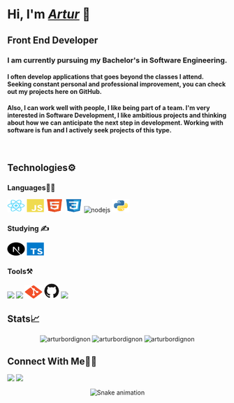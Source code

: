 <div>
  <h1>Hi, I'm <a href="https://www.linkedin.com/in/arturbordignon/"><i>Artur</i></a> 🚀</h1>
  <h2>Front End Developer</h2>
  <h3>I am currently pursuing my <b>Bachelor's</b> in <b>Software Engineering.</b></h3>
    
  <h4>I often develop applications that goes beyond the classes I attend. Seeking constant personal and professional improvement, you can check out my projects here on GitHub.</h4> 

  <h4>Also, I can work well with people, I like being part of a team. I'm very interested in Software Development, I like ambitious projects and thinking about how we can anticipate the next step in development. Working with software is fun and I actively seek projects of this type.</h4>
</div>
<br>

## Technologies⚙️

### Languages✍🏼

  <img alt="React" height="30" width="40" src="https://raw.githubusercontent.com/devicons/devicon/master/icons/react/react-original.svg"> <img alt="Js" height="30" width="40" src="https://raw.githubusercontent.com/devicons/devicon/master/icons/javascript/javascript-plain.svg"> <img alt="HTML" height="30" width="40" src="https://raw.githubusercontent.com/devicons/devicon/master/icons/html5/html5-original.svg"> <img alt="CSS" height="30" width="40" src="https://raw.githubusercontent.com/devicons/devicon/master/icons/css3/css3-original.svg"> <img alt="nodejs" height="30" width="40" src="https://cdn.worldvectorlogo.com/logos/nodejs-icon.svg"> <img alt="Python" height="30" width="40" src="https://github.com/devicons/devicon/blob/master/icons/python/python-original.svg">
  
### Studying ✍

 <!-- <img alt="java" height="30" width="40" src="https://github.com/devicons/devicon/blob/master/icons/java/java-original.svg"> -->
 <img alt="NextJS" height="30" width="40" src="https://github.com/devicons/devicon/blob/master/icons/nextjs/nextjs-original.svg"> <img alt="Ts" height="30" width="40" src="https://raw.githubusercontent.com/devicons/devicon/master/icons/typescript/typescript-plain.svg">
  
### Tools⚒️  
<img src="https://img.icons8.com/fluency/35/000000/visual-studio-code-2019.png"/> <img src="https://img.icons8.com/color/35/000000/figma--v2.png"/> <img alt="git" height="30" width="40" src="https://raw.githubusercontent.com/devicons/devicon/master/icons/git/git-original.svg"> <img alt="github" height="35" width="35" src="https://raw.githubusercontent.com/devicons/devicon/master/icons/github/github-original.svg"> <img src="https://img.icons8.com/cute-clipart/35/000000/canva.png"/>

## Stats📈

<p align="center">
<img width="40%" src="https://github-readme-stats.vercel.app/api/top-langs?username=arturbordignon&show_icons=true&theme=dracula&title_color=ff8000&text_color=ffffff&bg_color=000000&locale=en&layout=compact&hide_border=true" alt="arturbordignon" /> 
<img width="48%" src="https://github-readme-stats.vercel.app/api?username=arturbordignon&show_icons=true&theme=dracula&title_color=ff8000&text_color=ffffff&bg_color=000000&locale=en&hide_border=true" alt="arturbordignon" />
<img width="48%" src="https://github-readme-streak-stats.herokuapp.com/?user=arturbordignon&theme=highcontrast&hide_border=true" alt="arturbordignon" />
</p>
  
## Connect With Me👋🏼

<p align="left">  
<a href="https://linkedin.com/in/arturbordignon" target="_blank"><img src="https://img.icons8.com/color/35/000000/linkedin.png"/></a>
<a href="mailto:arthurbordignon@hotmail.com" target="_blank"><img width="3%" src="https://github.com/sempostma/office365-icons/blob/master/svg/outlook.svg"></a>
 

<div align="center">
  
  ![Snake animation](https://github.com/danielbped/danielbped/blob/output/github-contribution-grid-snake.svg)
  
</div>
